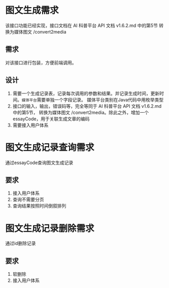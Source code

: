 # 图文生成需求
该接口功能已经实现，接口文档在 AI 科普平台 API 文档 v1.6.2.md 中的第5节 转换为媒体图文 /convert2media

## 需求
对该接口进行包装，方便前端调用。

## 设计
1. 需要一个生成记录表，记录每次调用的参数和结果。并记录生成时间，更新时间。`媒体平台`需要单独一个字段记录。
    媒体平台类别在Java代码中用枚举类型
2. 接口的输入，输出，错误码等，完全等同于 AI 科普平台 API 文档 v1.6.2.md 中的第5节， 转换为媒体图文 /convert2media。除此之外，增加一个essayCode，用于关联生成文章的编码
3. 需要接入用户体系

# 图文生成记录查询需求
通过essayCode查询图文生成记录

## 要求
1. 接入用户体系
2. 查询不需要分页
3. 查询结果按照时间倒叙排列

# 图文生成记录删除需求
通过id删除记录

## 要求
1. 软删除
2. 接入用户体系